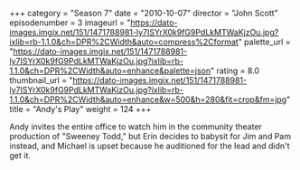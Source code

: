 +++
category = "Season 7"
date = "2010-10-07"
director = "John Scott"
episodenumber = 3
imageurl = "https://dato-images.imgix.net/151/1471788981-ly7ISYrX0k9fG9PdLkMTWaKjzOu.jpg?ixlib=rb-1.1.0&ch=DPR%2CWidth&auto=compress%2Cformat"
palette_url = "https://dato-images.imgix.net/151/1471788981-ly7ISYrX0k9fG9PdLkMTWaKjzOu.jpg?ixlib=rb-1.1.0&ch=DPR%2CWidth&auto=enhance&palette=json"
rating = 8.0
thumbnail_url = "https://dato-images.imgix.net/151/1471788981-ly7ISYrX0k9fG9PdLkMTWaKjzOu.jpg?ixlib=rb-1.1.0&ch=DPR%2CWidth&auto=enhance&w=500&h=280&fit=crop&fm=jpg"
title = "Andy's Play"
weight = 124
+++

Andy invites the entire office to watch him in the community theater production of "Sweeney Todd," but Erin decides to babysit for Jim and Pam instead, and Michael is upset because he auditioned for the lead and didn't get it.